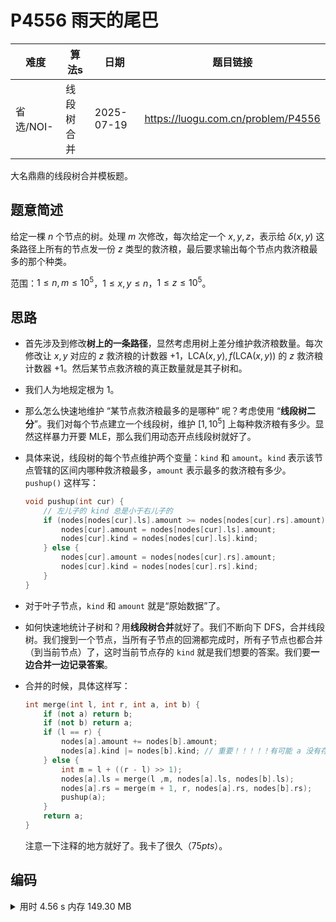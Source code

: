 # P4556 雨天的尾巴
| 难度      | 算法s   | 日期         | 题目链接                              |
| ------- | ----- | ---------- | --------------------------------- |
| 省选/NOI- | 线段树合并 | 2025-07-19 | https://luogu.com.cn/problem/P4556 |

大名鼎鼎的线段树合并模板题。

## 题意简述

给定一棵 $n$ 个节点的树。处理 $m$ 次修改，每次给定一个 $x,y,z$，表示给 $\delta(x,y)$ 这条路径上所有的节点发一份 $z$ 类型的救济粮，最后要求输出每个节点内救济粮最多的那个种类。

范围：$1\le n,m\le10^5$，$1\le x,y\le n$，$1\le z\le10^5$。

## 思路

- 首先涉及到修改**树上的一条路径**，显然考虑用树上差分维护救济粮数量。每次修改让 $x,y$ 对应的 $z$ 救济粮的计数器 $+1$，$\text{LCA}(x,y),f(\text{LCA}(x,y))$ 的 $z$ 救济粮计数器 $+1$。然后某节点救济粮的真正数量就是其子树和。

- 我们人为地规定根为 $1$。

- 那么怎么快速地维护 “某节点救济粮最多的是哪种” 呢？考虑使用 “**线段树二分**”。我们对每个节点建立一个线段树，维护 $[1,10^5]$ 上每种救济粮有多少。显然这样暴力开要 MLE，那么我们用动态开点线段树就好了。

- 具体来说，线段树的每个节点维护两个变量：`kind` 和 `amount`。`kind` 表示该节点管辖的区间内哪种救济粮最多，`amount` 表示最多的救济粮有多少。`pushup()` 这样写：
  
  ```cpp
  void pushup(int cur) {
      // 左儿子的 kind 总是小于右儿子的
      if (nodes[nodes[cur].ls].amount >= nodes[nodes[cur].rs].amount) {
          nodes[cur].amount = nodes[nodes[cur].ls].amount;
          nodes[cur].kind = nodes[nodes[cur].ls].kind;
      } else {
          nodes[cur].amount = nodes[nodes[cur].rs].amount;
          nodes[cur].kind = nodes[nodes[cur].rs].kind;
      }
  }
  ```

- 对于叶子节点，`kind` 和 `amount` 就是“原始数据”了。

- 如何快速地统计子树和？用**线段树合并**就好了。我们不断向下 DFS，合并线段树。我们搜到一个节点，当所有子节点的回溯都完成时，所有子节点也都合并（到当前节点）了，这时当前节点存的 `kind` 就是我们想要的答案。我们要**一边合并一边记录答案**。

- 合并的时候，具体这样写：
  
  ```cpp
  int merge(int l, int r, int a, int b) {
      if (not a) return b;
      if (not b) return a;
      if (l == r) {
          nodes[a].amount += nodes[b].amount;
          nodes[a].kind |= nodes[b].kind; // 重要！！！！！有可能 a 没有存放这种救济粮，kind 就没设置过！！！
      } else {
          int m = l + ((r - l) >> 1);
          nodes[a].ls = merge(l ,m, nodes[a].ls, nodes[b].ls);
          nodes[a].rs = merge(m + 1, r, nodes[a].rs, nodes[b].rs);
          pushup(a);
      }
      return a;
  }
  ```
  
  注意一下注释的地方就好了。我卡了很久（$75pts$）。

## 编码

<details>
<summary>用时 4.56 s 内存 149.30 MB</summary>
```cpp showLineNumbers
/*
* P4556 [Vani有约会] 雨天的尾巴 [模板] 线段树合并
*/
#include <iostream>
using namespace std;
const int MAXN = 1e5;
// 前向星
struct Edge {
    int to, nxt;
} edges[MAXN << 1 | 1];
int head[MAXN + 1], ans[MAXN + 1];
int ecnt = 1; // 不能用 0
void addedge(int u, int v) {
    edges[ecnt].nxt = head[u];
    edges[ecnt].to = v;
    head[u] = ecnt++;
}
// 动态开点线段树 (每个节点维护一个)
const int MAXZ = 1e5; // z 的值域
struct Node {
    int amount;    // 最多的粮有多少
    int kind;      // 最多的粮是哪种
    int ls, rs;
} nodes[MAXZ*40*4];
int ncnt = 1; // 不可以为 0，因为 seg[i] 初值就是 0
int seg[MAXN + 1]; // seg[i] 表示节点 i 的线段树的根

void pushup(int cur) {
    // 左儿子的 kind 总是小于右儿子的
    if (nodes[nodes[cur].ls].amount >= nodes[nodes[cur].rs].amount) {
        nodes[cur].amount = nodes[nodes[cur].ls].amount;
        nodes[cur].kind = nodes[nodes[cur].ls].kind;
    } else {
        nodes[cur].amount = nodes[nodes[cur].rs].amount;
        nodes[cur].kind = nodes[nodes[cur].rs].kind;
    }
}
// 仅仅是创建儿子节点罢了
void pushdown(int cur) {
    if (not nodes[cur].ls) nodes[cur].ls = ncnt++;
    if (not nodes[cur].rs) nodes[cur].rs = ncnt++;
}
// 让 node 节点 z 种类救济粮数量增加 y
void add(int node, int z, int y, int l, int r, int cur = 0) {
    if (cur == 0) { // 这个写法可能有点奇怪
        if (not seg[node]) seg[node] = ncnt++;
        cur = seg[node];
    }
    if (l == r) {
        nodes[cur].amount += y;
        // 理论上只赋值一次就行了，这里无脑赋值也行吧（有点迷惑）
        nodes[cur].kind = z;
    } else {
        int m = l + ((r - l) >> 1);
        pushdown(cur);
        if (z <= m) add(node, z, y, l, m, nodes[cur].ls);
        else add(node, z, y, m + 1, r, nodes[cur].rs);
        pushup(cur);
    }
}
// 线段树合并 a, b 分别是两棵树的节点
// 注意是把 b 合并到 a
int merge(int l, int r, int a, int b) {
    if (not a) return b;
    if (not b) return a;
    if (l == r) { // 递归终点
        nodes[a].amount += nodes[b].amount;
        nodes[a].kind |= nodes[b].kind; // 巨坑无比！！！75pts在这卡了好久
    } else {
        int m = l + ((r - l) >> 1);
        nodes[a].ls = merge(l, m, nodes[a].ls, nodes[b].ls);
        nodes[a].rs = merge(m + 1, r, nodes[a].rs, nodes[b].rs);
        pushup(a);
    }
    return a;
}

// 再写一个 LCA，用倍增就行了
int depth[MAXN + 1], Log2[MAXN + 1];
bool vis[MAXN + 1];
int fa[17][MAXN + 1]; // 提高缓存命中率(玄学)；log2(1e5)~16.6
void initlca(int rt, int par = 0) { // dfs
    vis[rt] = true;
    depth[rt] = par ? depth[par] + 1 : 0;
    fa[0][rt] = par; // 边界条件
    for (int i = 1; i < 17; i++) {
        fa[i][rt] = fa[i - 1][fa[i - 1][rt]];
    }
    for (int e = head[rt]; e; e = edges[e].nxt) { // dfs 咯
        if (not vis[edges[e].to]) {
            initlca(edges[e].to, rt);
        }
    }
}
int getlca(int a, int b) {
    if (depth[a] < depth[b]) swap(a, b); // 保证 a 更深
    while (depth[a] > depth[b]) {
        a = fa[Log2[depth[a] - depth[b]]][a];
    }
    if (a == b) return a;
    for (int i = Log2[depth[a]]; i >= 0; i--) {
        if (fa[i][a] != fa[i][b]) {
            a = fa[i][a], b = fa[i][b];
        }
    }
    return fa[0][a];
}

// 理论上这也是线段树的部分，但是要用到 fa[][] 所以调到这了
// 合并树上所有点的线段树
void mergeall(int rt) {
    for (int e = head[rt]; e; e = edges[e].nxt) {
        if (edges[e].to == fa[0][rt]) continue; // 不用 vis[] 了
        mergeall(edges[e].to); // 先向下搜索
        // 不用启发式能过吗
        seg[rt] = merge(1, MAXZ, seg[rt], seg[edges[e].to]); // 不能忽略返回值！！！
    }
    // 叶子节点会直接跳到这里
    if (nodes[seg[rt]].amount) ans[rt] = nodes[seg[rt]].kind;
}

int main() {
    int n, m, x, y, z;
    cin >> n >> m;
    for (int i = 0; i < n - 1; i++) { // 树是 n-1 条边！！！
        cin >> x >> y;
        addedge(x, y);
        addedge(y, x);
    }
    for (int i = 2; i <= n; i++) {
        Log2[i] = Log2[i >> 1] + 1;
    }
    initlca(1); // 随便定一个根就好
    int lca;
    while (m--) {
        cin >> x >> y >> z;
        lca = getlca(x, y); // 不用记忆化吧...
        add(x, z, 1, 1, MAXZ);
        add(y, z, 1, 1, MAXZ);
        add(lca, z, -1, 1, MAXZ);
        add(fa[0][lca], z, -1, 1, MAXZ);
    }
    mergeall(1); // 激动人心的合并环节
    for (int i = 1; i <= n; i++) {
        cout << ans[i] << endl;
    }
    return 0;
}
```
</details>